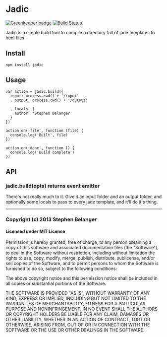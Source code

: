 # Jadic

[![Greenkeeper badge](https://badges.greenkeeper.io/Qard/jadic.svg)](https://greenkeeper.io/)
[![Build Status](https://travis-ci.org/Qard/jadic.png)](https://travis-ci.org/Qard/jadic)

Jadic is a simple build tool to compile a directory full of jade templates to html files.

## Install

    npm install jadic

## Usage
    
    var action = jadic.build({
      input: process.cwd() + '/input'
      , output: process.cwd() + '/output'

      , locals: {
        author: 'Stephen Belanger'
      }
    })

    action.on('file', function (file) {
      console.log('Built', file)
    })

    action.on('done', function () {
      console.log('Build complete')
    })

## API

### jadic.build(opts) returns event emitter
There's not really much to it. Give it an input folder and an output folder, and optionally some locals to pass to every jade template, and it'll do it's thing.

---

### Copyright (c) 2013 Stephen Belanger
#### Licensed under MIT License

Permission is hereby granted, free of charge, to any person obtaining a copy of this software and associated documentation files (the "Software"), to deal in the Software without restriction, including without limitation the rights to use, copy, modify, merge, publish, distribute, sublicense, and/or sell copies of the Software, and to permit persons to whom the Software is furnished to do so, subject to the following conditions:

The above copyright notice and this permission notice shall be included in all copies or substantial portions of the Software.

THE SOFTWARE IS PROVIDED "AS IS", WITHOUT WARRANTY OF ANY KIND, EXPRESS OR IMPLIED, INCLUDING BUT NOT LIMITED TO THE WARRANTIES OF MERCHANTABILITY, FITNESS FOR A PARTICULAR PURPOSE AND NONINFRINGEMENT. IN NO EVENT SHALL THE AUTHORS OR COPYRIGHT HOLDERS BE LIABLE FOR ANY CLAIM, DAMAGES OR OTHER LIABILITY, WHETHER IN AN ACTION OF CONTRACT, TORT OR OTHERWISE, ARISING FROM, OUT OF OR IN CONNECTION WITH THE SOFTWARE OR THE USE OR OTHER DEALINGS IN THE SOFTWARE.